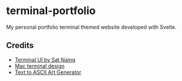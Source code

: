 # terminal-portfolio

My personal portfolio terminal themed website developed with Svelte.

## Credits

- [Terminal UI by Sat Naing](https://terminal.satnaing.dev/)
- [Mac terminal design](https://codepen.io/tsq/pen/JjovJWy)
- [Text to ASCII Art Generator](https://patorjk.com/software/taag)
